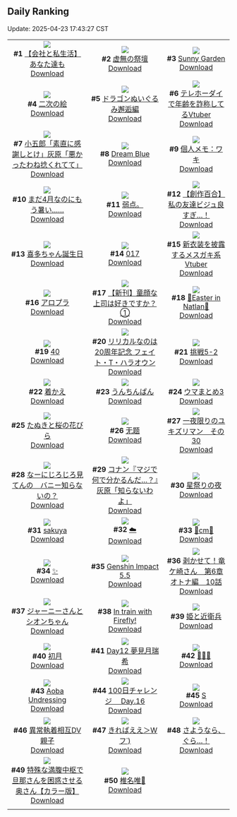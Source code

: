 ## Daily Ranking
Update: 2025-04-23 17:43:27 CST

|      |      |      |
| :----: | :----: | :----: |
| ![](https://i.pixiv.re/c/240x480/img-master/img/2025/04/22/12/00/13/129576904_p0_master1200.jpg)<br>**#1** [【会社と私生活】あなた達も](https://www.pixiv.net/artworks/129576904)<br>[Download](https://i.pixiv.re/img-original/img/2025/04/22/12/00/13/129576904_p0.jpg) | ![](https://i.pixiv.re/c/240x480/img-master/img/2025/04/21/08/03/07/129539587_p0_master1200.jpg)<br>**#2** [虚無の祭壇](https://www.pixiv.net/artworks/129539587)<br>[Download](https://i.pixiv.re/img-original/img/2025/04/21/08/03/07/129539587_p0.png) | ![](https://i.pixiv.re/c/240x480/img-master/img/2025/04/22/00/00/10/129563562_p0_master1200.jpg)<br>**#3** [Sunny Garden](https://www.pixiv.net/artworks/129563562)<br>[Download](https://i.pixiv.re/img-original/img/2025/04/22/00/00/10/129563562_p0.jpg) |
| ![](https://i.pixiv.re/c/240x480/img-master/img/2025/04/21/19/03/15/129552099_p0_master1200.jpg)<br>**#4** [二次の絵](https://www.pixiv.net/artworks/129552099)<br>[Download](https://i.pixiv.re/img-original/img/2025/04/21/19/03/15/129552099_p0.jpg) | ![](https://i.pixiv.re/c/240x480/img-master/img/2025/04/22/00/25/05/129564924_p0_master1200.jpg)<br>**#5** [ドラゴンぬいぐるみ邂逅編](https://www.pixiv.net/artworks/129564924)<br>[Download](https://i.pixiv.re/img-original/img/2025/04/22/00/25/05/129564924_p0.png) | ![](https://i.pixiv.re/c/240x480/img-master/img/2025/04/21/21/02/23/129556296_p0_master1200.jpg)<br>**#6** [テレホーダイで年齢を詐称してるVtuber](https://www.pixiv.net/artworks/129556296)<br>[Download](https://i.pixiv.re/img-original/img/2025/04/21/21/02/23/129556296_p0.png) |
| ![](https://i.pixiv.re/c/240x480/img-master/img/2025/04/21/17/48/24/129549725_p0_master1200.jpg)<br>**#7** [小五郎「素直に感謝しとけ」灰原「悪かったわね捻くれてて」](https://www.pixiv.net/artworks/129549725)<br>[Download](https://i.pixiv.re/img-original/img/2025/04/21/17/48/24/129549725_p0.png) | ![](https://i.pixiv.re/c/240x480/img-master/img/2025/04/22/00/00/11/129563571_p0_master1200.jpg)<br>**#8** [Dream Blue](https://www.pixiv.net/artworks/129563571)<br>[Download](https://i.pixiv.re/img-original/img/2025/04/22/00/00/11/129563571_p0.jpg) | ![](https://i.pixiv.re/c/240x480/img-master/img/2025/04/22/06/00/05/129571384_p0_master1200.jpg)<br>**#9** [個人メモ：ワキ](https://www.pixiv.net/artworks/129571384)<br>[Download](https://i.pixiv.re/img-original/img/2025/04/22/06/00/05/129571384_p0.jpg) |
| ![](https://i.pixiv.re/c/240x480/img-master/img/2025/04/21/17/08/33/129548851_p0_master1200.jpg)<br>**#10** [まだ4月なのにもう暑い……](https://www.pixiv.net/artworks/129548851)<br>[Download](https://i.pixiv.re/img-original/img/2025/04/21/17/08/33/129548851_p0.jpg) | ![](https://i.pixiv.re/c/240x480/img-master/img/2025/04/21/05/59/04/129537453_p0_master1200.jpg)<br>**#11** [弱点。](https://www.pixiv.net/artworks/129537453)<br>[Download](https://i.pixiv.re/img-original/img/2025/04/21/05/59/04/129537453_p0.jpg) | ![](https://i.pixiv.re/c/240x480/img-master/img/2025/04/22/19/00/20/129585496_p0_master1200.jpg)<br>**#12** [【創作百合】私の友達ビジュ良すぎ…！](https://www.pixiv.net/artworks/129585496)<br>[Download](https://i.pixiv.re/img-original/img/2025/04/22/19/00/20/129585496_p0.jpg) |
| ![](https://i.pixiv.re/c/240x480/img-master/img/2025/04/21/17/09/21/129548866_p0_master1200.jpg)<br>**#13** [喜多ちゃん誕生日](https://www.pixiv.net/artworks/129548866)<br>[Download](https://i.pixiv.re/img-original/img/2025/04/21/17/09/21/129548866_p0.png) | ![](https://i.pixiv.re/c/240x480/img-master/img/2025/04/21/00/33/48/129530624_p0_master1200.jpg)<br>**#14** [017](https://www.pixiv.net/artworks/129530624)<br>[Download](https://i.pixiv.re/img-original/img/2025/04/21/00/33/48/129530624_p0.jpg) | ![](https://i.pixiv.re/c/240x480/img-master/img/2025/04/22/21/08/01/129589967_p0_master1200.jpg)<br>**#15** [新衣装を披露するメスガキ系Vtuber](https://www.pixiv.net/artworks/129589967)<br>[Download](https://i.pixiv.re/img-original/img/2025/04/22/21/08/01/129589967_p0.png) |
| ![](https://i.pixiv.re/c/240x480/img-master/img/2025/04/22/00/43/03/129565624_p0_master1200.jpg)<br>**#16** [アロプラ](https://www.pixiv.net/artworks/129565624)<br>[Download](https://i.pixiv.re/img-original/img/2025/04/22/00/43/03/129565624_p0.jpg) | ![](https://i.pixiv.re/c/240x480/img-master/img/2025/04/22/00/02/57/129563950_p0_master1200.jpg)<br>**#17** [【新刊】童顔な上司は好きですか？①](https://www.pixiv.net/artworks/129563950)<br>[Download](https://i.pixiv.re/img-original/img/2025/04/22/00/02/57/129563950_p0.jpg) | ![](https://i.pixiv.re/c/240x480/img-master/img/2025/04/21/02/24/35/129534330_p0_master1200.jpg)<br>**#18** [🥚Easter in Natlan🥚](https://www.pixiv.net/artworks/129534330)<br>[Download](https://i.pixiv.re/img-original/img/2025/04/21/02/24/35/129534330_p0.png) |
| ![](https://i.pixiv.re/c/240x480/img-master/img/2025/04/21/10/44/01/129541942_p0_master1200.jpg)<br>**#19** [40](https://www.pixiv.net/artworks/129541942)<br>[Download](https://i.pixiv.re/img-original/img/2025/04/21/10/44/01/129541942_p0.jpg) | ![](https://i.pixiv.re/c/240x480/img-master/img/2025/04/21/00/00/22/129529480_p0_master1200.jpg)<br>**#20** [リリカルなのは20周年記念 フェイト・T・ハラオウン](https://www.pixiv.net/artworks/129529480)<br>[Download](https://i.pixiv.re/img-original/img/2025/04/21/00/00/22/129529480_p0.jpg) | ![](https://i.pixiv.re/c/240x480/img-master/img/2025/04/21/18/30/13/129551123_p0_master1200.jpg)<br>**#21** [挑戦5-2](https://www.pixiv.net/artworks/129551123)<br>[Download](https://i.pixiv.re/img-original/img/2025/04/21/18/30/13/129551123_p0.png) |
| ![](https://i.pixiv.re/c/240x480/img-master/img/2025/04/21/00/30/02/129530972_p0_master1200.jpg)<br>**#22** [着かえ](https://www.pixiv.net/artworks/129530972)<br>[Download](https://i.pixiv.re/img-original/img/2025/04/21/00/30/02/129530972_p0.jpg) | ![](https://i.pixiv.re/c/240x480/img-master/img/2025/04/21/23/41/18/129562787_p0_master1200.jpg)<br>**#23** [うんちんぱん](https://www.pixiv.net/artworks/129562787)<br>[Download](https://i.pixiv.re/img-original/img/2025/04/21/23/41/18/129562787_p0.jpg) | ![](https://i.pixiv.re/c/240x480/img-master/img/2025/04/21/00/11/49/129530294_p0_master1200.jpg)<br>**#24** [ウマまとめ3](https://www.pixiv.net/artworks/129530294)<br>[Download](https://i.pixiv.re/img-original/img/2025/04/21/00/11/49/129530294_p0.jpg) |
| ![](https://i.pixiv.re/c/240x480/img-master/img/2025/04/22/12/06/27/129577104_p0_master1200.jpg)<br>**#25** [たぬきと桜の花びら](https://www.pixiv.net/artworks/129577104)<br>[Download](https://i.pixiv.re/img-original/img/2025/04/22/12/06/27/129577104_p0.png) | ![](https://i.pixiv.re/c/240x480/img-master/img/2025/04/21/20/34/34/129555187_p0_master1200.jpg)<br>**#26** [无题](https://www.pixiv.net/artworks/129555187)<br>[Download](https://i.pixiv.re/img-original/img/2025/04/21/20/34/34/129555187_p0.png) | ![](https://i.pixiv.re/c/240x480/img-master/img/2025/04/21/18/24/54/129550938_p0_master1200.jpg)<br>**#27** [一夜限りのユキズリマン　その30](https://www.pixiv.net/artworks/129550938)<br>[Download](https://i.pixiv.re/img-original/img/2025/04/21/18/24/54/129550938_p0.png) |
| ![](https://i.pixiv.re/c/240x480/img-master/img/2025/04/21/22/20/32/129559501_p0_master1200.jpg)<br>**#28** [なーにじろじろ見てんの　バニー知らないの？](https://www.pixiv.net/artworks/129559501)<br>[Download](https://i.pixiv.re/img-original/img/2025/04/21/22/20/32/129559501_p0.jpg) | ![](https://i.pixiv.re/c/240x480/img-master/img/2025/04/21/17/32/19/129549349_p0_master1200.jpg)<br>**#29** [コナン『マジで何で分かるんだ…？』灰原「知らないわよ」](https://www.pixiv.net/artworks/129549349)<br>[Download](https://i.pixiv.re/img-original/img/2025/04/21/17/32/19/129549349_p0.jpg) | ![](https://i.pixiv.re/c/240x480/img-master/img/2025/04/21/18/13/52/129550668_p0_master1200.jpg)<br>**#30** [星祭りの夜](https://www.pixiv.net/artworks/129550668)<br>[Download](https://i.pixiv.re/img-original/img/2025/04/21/18/13/52/129550668_p0.png) |
| ![](https://i.pixiv.re/c/240x480/img-master/img/2025/04/22/00/00/09/129563556_p0_master1200.jpg)<br>**#31** [sakuya](https://www.pixiv.net/artworks/129563556)<br>[Download](https://i.pixiv.re/img-original/img/2025/04/22/00/00/09/129563556_p0.jpg) | ![](https://i.pixiv.re/c/240x480/img-master/img/2025/04/21/13/26/48/129544782_p0_master1200.jpg)<br>**#32** [☁️](https://www.pixiv.net/artworks/129544782)<br>[Download](https://i.pixiv.re/img-original/img/2025/04/21/13/26/48/129544782_p0.jpg) | ![](https://i.pixiv.re/c/240x480/img-master/img/2025/04/21/20/43/53/129555506_p0_master1200.jpg)<br>**#33** [🖤cm🖤](https://www.pixiv.net/artworks/129555506)<br>[Download](https://i.pixiv.re/img-original/img/2025/04/21/20/43/53/129555506_p0.png) |
| ![](https://i.pixiv.re/c/240x480/img-master/img/2025/04/21/17/05/37/129548782_p0_master1200.jpg)<br>**#34** [✨](https://www.pixiv.net/artworks/129548782)<br>[Download](https://i.pixiv.re/img-original/img/2025/04/21/17/05/37/129548782_p0.png) | ![](https://i.pixiv.re/c/240x480/img-master/img/2025/04/22/09/09/51/129574246_p0_master1200.jpg)<br>**#35** [Genshin Impact 5.5](https://www.pixiv.net/artworks/129574246)<br>[Download](https://i.pixiv.re/img-original/img/2025/04/22/09/09/51/129574246_p0.jpg) | ![](https://i.pixiv.re/c/240x480/img-master/img/2025/04/21/02/01/45/129533861_p0_master1200.jpg)<br>**#36** [剥かせて！竜ケ崎さん　第6章オトナ編　10話](https://www.pixiv.net/artworks/129533861)<br>[Download](https://i.pixiv.re/img-original/img/2025/04/21/02/01/45/129533861_p0.jpg) |
| ![](https://i.pixiv.re/c/240x480/img-master/img/2025/04/21/00/18/29/129530556_p0_master1200.jpg)<br>**#37** [ジャーニーさんとシオンちゃん](https://www.pixiv.net/artworks/129530556)<br>[Download](https://i.pixiv.re/img-original/img/2025/04/21/00/18/29/129530556_p0.jpg) | ![](https://i.pixiv.re/c/240x480/img-master/img/2025/04/21/23/26/47/129562227_p0_master1200.jpg)<br>**#38** [In train with Firefly!](https://www.pixiv.net/artworks/129562227)<br>[Download](https://i.pixiv.re/img-original/img/2025/04/21/23/26/47/129562227_p0.png) | ![](https://i.pixiv.re/c/240x480/img-master/img/2025/04/22/00/03/03/129563958_p0_master1200.jpg)<br>**#39** [姫と近衛兵](https://www.pixiv.net/artworks/129563958)<br>[Download](https://i.pixiv.re/img-original/img/2025/04/22/00/03/03/129563958_p0.jpg) |
| ![](https://i.pixiv.re/c/240x480/img-master/img/2025/04/21/11/23/34/129542549_p0_master1200.jpg)<br>**#40** [初月](https://www.pixiv.net/artworks/129542549)<br>[Download](https://i.pixiv.re/img-original/img/2025/04/21/11/23/34/129542549_p0.jpg) | ![](https://i.pixiv.re/c/240x480/img-master/img/2025/04/21/06/16/38/129537774_p0_master1200.jpg)<br>**#41** [Day12  夢見月瑞希](https://www.pixiv.net/artworks/129537774)<br>[Download](https://i.pixiv.re/img-original/img/2025/04/21/06/16/38/129537774_p0.jpg) | ![](https://i.pixiv.re/c/240x480/img-master/img/2025/04/22/00/00/14/129563598_p0_master1200.jpg)<br>**#42** [🥚🐰🥚](https://www.pixiv.net/artworks/129563598)<br>[Download](https://i.pixiv.re/img-original/img/2025/04/22/00/00/14/129563598_p0.png) |
| ![](https://i.pixiv.re/c/240x480/img-master/img/2025/04/22/02/34/00/129568668_p0_master1200.jpg)<br>**#43** [Aoba Undressing](https://www.pixiv.net/artworks/129568668)<br>[Download](https://i.pixiv.re/img-original/img/2025/04/22/02/34/00/129568668_p0.jpg) | ![](https://i.pixiv.re/c/240x480/img-master/img/2025/04/21/01/18/20/129532639_p0_master1200.jpg)<br>**#44** [100日チャレンジ 　Day.16](https://www.pixiv.net/artworks/129532639)<br>[Download](https://i.pixiv.re/img-original/img/2025/04/21/01/18/20/129532639_p0.jpg) | ![](https://i.pixiv.re/c/240x480/img-master/img/2025/04/22/16/59/22/129582151_p0_master1200.jpg)<br>**#45** [S](https://www.pixiv.net/artworks/129582151)<br>[Download](https://i.pixiv.re/img-original/img/2025/04/22/16/59/22/129582151_p0.jpg) |
| ![](https://i.pixiv.re/c/240x480/img-master/img/2025/04/21/22/49/59/129560754_p0_master1200.jpg)<br>**#46** [異常執着相互DV親子](https://www.pixiv.net/artworks/129560754)<br>[Download](https://i.pixiv.re/img-original/img/2025/04/21/22/49/59/129560754_p0.jpg) | ![](https://i.pixiv.re/c/240x480/img-master/img/2025/04/22/03/06/38/129569203_p0_master1200.jpg)<br>**#47** [きればええ＞Wフ˙)](https://www.pixiv.net/artworks/129569203)<br>[Download](https://i.pixiv.re/img-original/img/2025/04/22/03/06/38/129569203_p0.jpg) | ![](https://i.pixiv.re/c/240x480/img-master/img/2025/04/22/00/00/14/129563597_p0_master1200.jpg)<br>**#48** [さようなら、ぐら…！](https://www.pixiv.net/artworks/129563597)<br>[Download](https://i.pixiv.re/img-original/img/2025/04/22/00/00/14/129563597_p0.png) |
| ![](https://i.pixiv.re/c/240x480/img-master/img/2025/04/21/00/02/05/129529772_p0_master1200.jpg)<br>**#49** [特殊な満腹中枢で旦那さんを困惑させる奥さん【カラー版】](https://www.pixiv.net/artworks/129529772)<br>[Download](https://i.pixiv.re/img-original/img/2025/04/21/00/02/05/129529772_p0.jpg) | ![](https://i.pixiv.re/c/240x480/img-master/img/2025/04/21/00/30/01/129530969_p0_master1200.jpg)<br>**#50** [椎名唯🤎](https://www.pixiv.net/artworks/129530969)<br>[Download](https://i.pixiv.re/img-original/img/2025/04/21/00/30/01/129530969_p0.png) |
|      |
